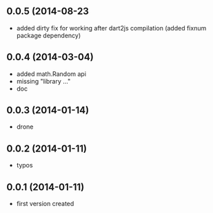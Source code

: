 ## 0.0.5 (2014-08-23

- added dirty fix for working after dart2js compilation (added fixnum package dependency)

## 0.0.4 (2014-03-04)

- added math.Random api
- missing "library ..."
- doc

## 0.0.3 (2014-01-14)

- drone

## 0.0.2 (2014-01-11)

- typos

## 0.0.1 (2014-01-11)

- first version created